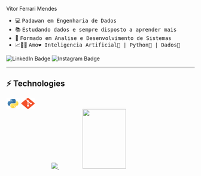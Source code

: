 
Vitor Ferrari Mendes 
- 💻&nbsp;<samp>Padawan em Engenharia de Dados</samp>
- 📚&nbsp;<samp>Estudando dados e sempre disposto a aprender mais</samp>
- 🧠&nbsp;<samp>Formado em Analise e Desenvolvimento de Sistemas</samp>
- 📈👨‍💻&nbsp;<samp>Amo❤️ Inteligencia Artificial🧩 | Python🐍 | Dados🎲</samp>

![LinkedIn Badge](https://img.shields.io/badge/LinkedIn-%23E4405F.svg?&style=flat-square&logo=linkedin&logoColor=white&color=071A2C&link=https://www.linkedin.com/in/vitor-ferrari-mendes-a79885211)
![Instagram Badge](https://img.shields.io/badge/Instagram-%30R4405S.svg?&style=flat-square&logo=instagram&logoColor=white&color=071A2C&link=https://www.instagram.com/in/vitor-ferrari-m-a79885211)

<hr>

## ⚡ Technologies
<div align="left">
<img align="center" alt="Vitor-Python" height="30" width="36px" src="https://raw.githubusercontent.com/devicons/devicon/master/icons/python/python-original.svg"> 
 <img align="center" alt="Vitor-Git" height="30" width="36px" src="https://raw.githubusercontent.com/devicons/devicon/master/icons/git/git-original.svg"> 
 <link rel="stylesheet" type='text/css' href="https://cdn.jsdelivr.net/gh/devicons/devicon@latest/devicon.min.css" />
 <link rel="stylesheet" type='text/css' href="https://cdn.jsdelivr.net/gh/devicons/devicon@latest/devicon.min.css" />
 <link rel="stylesheet" type='text/css' href="https://cdn.jsdelivr.net/gh/devicons/devicon@latest/devicon.min.css" />


 
<div>
 <div>
 
<div align="center">
  <a href="https://github.com/VitorFerrariM">
  <img height="160em" src="https://github-readme-stats.vercel.app/api?username=VitorFerrariM&show_icons=true&theme=light&include_all_commits=true&count_private=true"/>
    <img height="160em" width="48%" src="https://github-readme-stats.vercel.app/api/top-langs/?username=VitorferrariM&layout=compact&langs_count=7&theme=light"/>
  </a>
</div>

 
